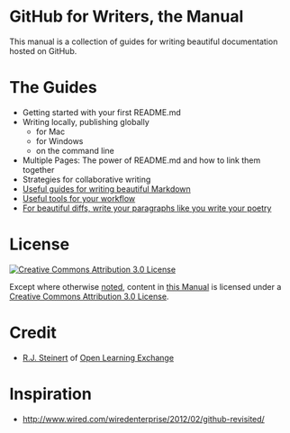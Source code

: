 # GitHub for Writers, the Manual

This manual is a collection of guides for writing beautiful documentation hosted on GitHub.  

# The Guides

- Getting started with your first README.md
- Writing locally, publishing globally
  - for Mac
  - for Windows
  - on the command line
- Multiple Pages: The power of README.md and how to link them together
- Strategies for collaborative writing
- [Useful guides for writing beautiful Markdown](useful-guides-for-writing-beautiful-markdown)
- [Useful tools for your workflow](useful-tools-for-your-workflow)
- [For beautiful diffs, write your paragraphs like you write your poetry](for-beautiful-diffs-write-your-paragraphs-like-you-write-your-poetry)


# License

[![Creative Commons Attribution 3.0 License](https://i.creativecommons.org/l/by/3.0/88x31.png)](http://creativecommons.org/licenses/by/3.0/)

Except where otherwise [noted](http://creativecommons.org/policies#license), content in [this Manual](https://github.com/open-learning-exchange/GitHub-For-Writers-Manual) is licensed under a [Creative Commons Attribution 3.0 License](http://creativecommons.org/licenses/by/3.0/).


# Credit

- [R.J. Steinert](https://github.com/rjsteinert) of [Open Learning Exchange](https://github.com/open-learning-exchange)


# Inspiration

- http://www.wired.com/wiredenterprise/2012/02/github-revisited/

